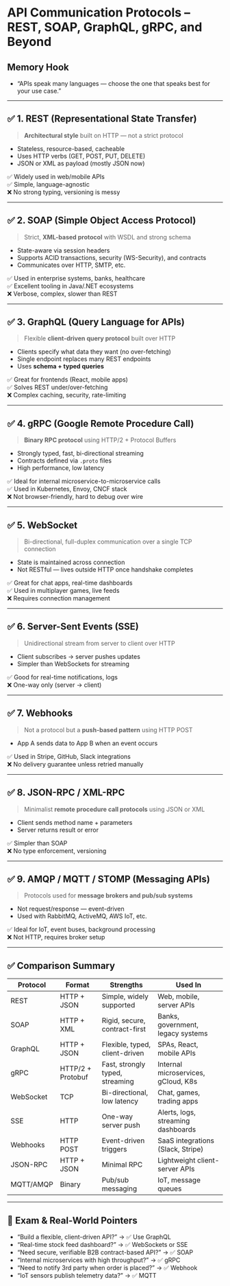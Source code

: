 # API Communication Protocols – REST, SOAP, GraphQL, gRPC, and Beyond

## Memory Hook  
- “APIs speak many languages — choose the one that speaks best for your use case.”

---

## ✅ 1. REST (Representational State Transfer)

> **Architectural style** built on HTTP — not a strict protocol

- Stateless, resource-based, cacheable
- Uses HTTP verbs (GET, POST, PUT, DELETE)
- JSON or XML as payload (mostly JSON now)

✅ Widely used in web/mobile APIs  
✅ Simple, language-agnostic  
❌ No strong typing, versioning is messy

---

## ✅ 2. SOAP (Simple Object Access Protocol)

> Strict, **XML-based protocol** with WSDL and strong schema

- State-aware via session headers
- Supports ACID transactions, security (WS-Security), and contracts
- Communicates over HTTP, SMTP, etc.

✅ Used in enterprise systems, banks, healthcare  
✅ Excellent tooling in Java/.NET ecosystems  
❌ Verbose, complex, slower than REST

---

## ✅ 3. GraphQL (Query Language for APIs)

> Flexible **client-driven query protocol** built over HTTP

- Clients specify what data they want (no over-fetching)
- Single endpoint replaces many REST endpoints
- Uses **schema + typed queries**

✅ Great for frontends (React, mobile apps)  
✅ Solves REST under/over-fetching  
❌ Complex caching, security, rate-limiting

---

## ✅ 4. gRPC (Google Remote Procedure Call)

> **Binary RPC protocol** using HTTP/2 + Protocol Buffers

- Strongly typed, fast, bi-directional streaming
- Contracts defined via `.proto` files
- High performance, low latency

✅ Ideal for internal microservice-to-microservice calls  
✅ Used in Kubernetes, Envoy, CNCF stack  
❌ Not browser-friendly, hard to debug over wire

---

## ✅ 5. WebSocket

> Bi-directional, full-duplex communication over a single TCP connection

- State is maintained across connection
- Not RESTful — lives outside HTTP once handshake completes

✅ Great for chat apps, real-time dashboards  
✅ Used in multiplayer games, live feeds  
❌ Requires connection management

---

## ✅ 6. Server-Sent Events (SSE)

> Unidirectional stream from server to client over HTTP

- Client subscribes → server pushes updates
- Simpler than WebSockets for streaming

✅ Good for real-time notifications, logs  
❌ One-way only (server → client)

---

## ✅ 7. Webhooks

> Not a protocol but a **push-based pattern** using HTTP POST

- App A sends data to App B when an event occurs

✅ Used in Stripe, GitHub, Slack integrations  
❌ No delivery guarantee unless retried manually

---

## ✅ 8. JSON-RPC / XML-RPC

> Minimalist **remote procedure call protocols** using JSON or XML

- Client sends method name + parameters  
- Server returns result or error

✅ Simpler than SOAP  
❌ No type enforcement, versioning

---

## ✅ 9. AMQP / MQTT / STOMP (Messaging APIs)

> Protocols used for **message brokers and pub/sub systems**

- Not request/response — event-driven
- Used with RabbitMQ, ActiveMQ, AWS IoT, etc.

✅ Ideal for IoT, event buses, background processing  
❌ Not HTTP, requires broker setup

---

## ✅ Comparison Summary

| Protocol       | Format     | Strengths                             | Used In                                 |
|----------------|------------|----------------------------------------|------------------------------------------|
| REST           | HTTP + JSON | Simple, widely supported               | Web, mobile, server APIs                 |
| SOAP           | HTTP + XML  | Rigid, secure, contract-first          | Banks, government, legacy systems       |
| GraphQL        | HTTP + JSON | Flexible, typed, client-driven         | SPAs, React, mobile APIs                 |
| gRPC           | HTTP/2 + Protobuf | Fast, strongly typed, streaming    | Internal microservices, gCloud, K8s     |
| WebSocket      | TCP        | Bi-directional, low latency            | Chat, games, trading apps               |
| SSE            | HTTP       | One-way server push                    | Alerts, logs, streaming dashboards      |
| Webhooks       | HTTP POST  | Event-driven triggers                  | SaaS integrations (Slack, Stripe)       |
| JSON-RPC       | HTTP + JSON | Minimal RPC                            | Lightweight client-server APIs          |
| MQTT/AMQP      | Binary     | Pub/sub messaging                      | IoT, message queues                      |

---

## 📌 Exam & Real-World Pointers

- “Build a flexible, client-driven API?” → ✅ Use GraphQL  
- “Real-time stock feed dashboard?” → ✅ WebSockets or SSE  
- “Need secure, verifiable B2B contract-based API?” → ✅ SOAP  
- “Internal microservices with high throughput?” → ✅ gRPC  
- “Need to notify 3rd party when order is placed?” → ✅ Webhook  
- “IoT sensors publish telemetry data?” → ✅ MQTT

